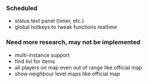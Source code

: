 ### Scheduled
* status text panel (timer, etc.)
* global hotkeys to tweak functions realtime

### Need more research, may not be implemented
* multi-instance support
* find ilvl for items
* all players on map even out of range like official map
* show neighbour level maps like official map
